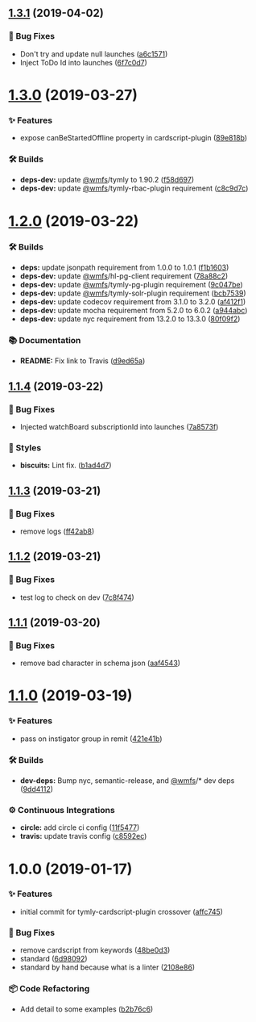 ## [1.3.1](https://github.com/wmfs/tymly-cardscript-plugin/compare/v1.3.0...v1.3.1) (2019-04-02)


### 🐛 Bug Fixes

* Don't try and update null launches ([a6c1571](https://github.com/wmfs/tymly-cardscript-plugin/commit/a6c1571))
* Inject ToDo Id into launches ([6f7c0d7](https://github.com/wmfs/tymly-cardscript-plugin/commit/6f7c0d7))

# [1.3.0](https://github.com/wmfs/tymly-cardscript-plugin/compare/v1.2.0...v1.3.0) (2019-03-27)


### ✨ Features

* expose canBeStartedOffline property in cardscript-plugin ([89e818b](https://github.com/wmfs/tymly-cardscript-plugin/commit/89e818b))


### 🛠 Builds

* **deps-dev:** update [@wmfs](https://github.com/wmfs)/tymly to 1.90.2 ([f58d697](https://github.com/wmfs/tymly-cardscript-plugin/commit/f58d697))
* **deps-dev:** update [@wmfs](https://github.com/wmfs)/tymly-rbac-plugin requirement ([c8c9d7c](https://github.com/wmfs/tymly-cardscript-plugin/commit/c8c9d7c))

# [1.2.0](https://github.com/wmfs/tymly-cardscript-plugin/compare/v1.1.4...v1.2.0) (2019-03-22)


### 🛠 Builds

* **deps:** update jsonpath requirement from 1.0.0 to 1.0.1 ([f1b1603](https://github.com/wmfs/tymly-cardscript-plugin/commit/f1b1603))
* **deps-dev:** update [@wmfs](https://github.com/wmfs)/hl-pg-client requirement ([78a88c2](https://github.com/wmfs/tymly-cardscript-plugin/commit/78a88c2))
* **deps-dev:** update [@wmfs](https://github.com/wmfs)/tymly-pg-plugin requirement ([9c047be](https://github.com/wmfs/tymly-cardscript-plugin/commit/9c047be))
* **deps-dev:** update [@wmfs](https://github.com/wmfs)/tymly-solr-plugin requirement ([bcb7539](https://github.com/wmfs/tymly-cardscript-plugin/commit/bcb7539))
* **deps-dev:** update codecov requirement from 3.1.0 to 3.2.0 ([af412f1](https://github.com/wmfs/tymly-cardscript-plugin/commit/af412f1))
* **deps-dev:** update mocha requirement from 5.2.0 to 6.0.2 ([a944abc](https://github.com/wmfs/tymly-cardscript-plugin/commit/a944abc))
* **deps-dev:** update nyc requirement from 13.2.0 to 13.3.0 ([80f09f2](https://github.com/wmfs/tymly-cardscript-plugin/commit/80f09f2))


### 📚 Documentation

* **README:** Fix link to Travis ([d9ed65a](https://github.com/wmfs/tymly-cardscript-plugin/commit/d9ed65a))

## [1.1.4](https://github.com/wmfs/tymly-cardscript-plugin/compare/v1.1.3...v1.1.4) (2019-03-22)


### 🐛 Bug Fixes

* Injected watchBoard subscriptionId into launches ([7a8573f](https://github.com/wmfs/tymly-cardscript-plugin/commit/7a8573f))


### 💎 Styles

* **biscuits:** Lint fix. ([b1ad4d7](https://github.com/wmfs/tymly-cardscript-plugin/commit/b1ad4d7))

## [1.1.3](https://github.com/wmfs/tymly-cardscript-plugin/compare/v1.1.2...v1.1.3) (2019-03-21)


### 🐛 Bug Fixes

* remove logs ([ff42ab8](https://github.com/wmfs/tymly-cardscript-plugin/commit/ff42ab8))

## [1.1.2](https://github.com/wmfs/tymly-cardscript-plugin/compare/v1.1.1...v1.1.2) (2019-03-21)


### 🐛 Bug Fixes

* test log to check on dev ([7c8f474](https://github.com/wmfs/tymly-cardscript-plugin/commit/7c8f474))

## [1.1.1](https://github.com/wmfs/tymly-cardscript-plugin/compare/v1.1.0...v1.1.1) (2019-03-20)


### 🐛 Bug Fixes

* remove bad character in schema json ([aaf4543](https://github.com/wmfs/tymly-cardscript-plugin/commit/aaf4543))

# [1.1.0](https://github.com/wmfs/tymly-cardscript-plugin/compare/v1.0.0...v1.1.0) (2019-03-19)


### ✨ Features

* pass on instigator group in remit ([421e41b](https://github.com/wmfs/tymly-cardscript-plugin/commit/421e41b))


### 🛠 Builds

* **dev-deps:** Bump nyc, semantic-release, and [@wmfs](https://github.com/wmfs)/* dev deps ([9dd4112](https://github.com/wmfs/tymly-cardscript-plugin/commit/9dd4112))


### ⚙️ Continuous Integrations

* **circle:** add circle ci config ([11f5477](https://github.com/wmfs/tymly-cardscript-plugin/commit/11f5477))
* **travis:** update travis config ([c8592ec](https://github.com/wmfs/tymly-cardscript-plugin/commit/c8592ec))

# 1.0.0 (2019-01-17)


### ✨ Features

* initial commit for tymly-cardscript-plugin crossover ([affc745](https://github.com/wmfs/tymly-cardscript-plugin/commit/affc745))


### 🐛 Bug Fixes

* remove cardscript from keywords ([48be0d3](https://github.com/wmfs/tymly-cardscript-plugin/commit/48be0d3))
* standard ([6d98092](https://github.com/wmfs/tymly-cardscript-plugin/commit/6d98092))
* standard by hand because what is a linter ([2108e86](https://github.com/wmfs/tymly-cardscript-plugin/commit/2108e86))


### 📦 Code Refactoring

* Add detail to some examples ([b2b76c6](https://github.com/wmfs/tymly-cardscript-plugin/commit/b2b76c6))
